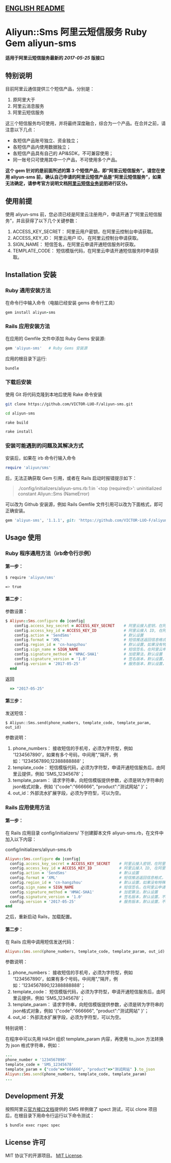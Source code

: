 ## [ENGLISH README](./README.md)

# Aliyun::Sms 阿里云短信服务 Ruby Gem aliyun-sms

**适用于阿里云短信服务最新的 *2017-05-25* 版接口**

## 特别说明

目前阿里云通信提供三个短信产品，分别是：

1. 原阿里大于
2. 阿里云消息服务
3. 阿里云短信服务

这三个短信服务均可使用，并将最终深度融合，综合为一个产品。在合并之前，请注意以下几点：

* 各短信产品账号独立、资金独立；
* 各短信产品内使用数据独立；
* 各短信产品具有自己的 API&SDK，不可兼容使用；
* 同一账号只可使用其中一个产品，不可使用多个产品。

**这个 gem 针对的是前面所述的第 3 个短信产品，即“阿里云短信服务”。请您在使用 aliyun-sms 前，确认自己申请的阿里云短信产品是“阿里云短信服务”，如果无法确定，请参考官方说明文档[阿里云短信业务说明](https://help.aliyun.com/document_detail/63097.html?spm=a2c4g.11186623.6.542.6fZlRU)进行区分。**

## 使用前提

使用 aliyun-sms 前，您必须已经是阿里云注册用户，申请开通了“阿里云短信服务”，并且获得了以下几个关键参数：

1. ACCESS\_KEY\_SECRET：   阿里云用户密钥，在阿里云控制台申请获取。
2. ACCESS\_KEY\_ID：       阿里云用户 ID， 在阿里云控制台申请获取。
3. SIGN\_NAME：            短信签名，在阿里云申请开通短信服务时获取。
4. TEMPLATE\_CODE：        短信模版代码，在阿里云申请开通短信服务时申请获取。

## Installation 安装

### Ruby 通用安装方法
在命令行中输入命令（电脑已经安装 gems 命令行工具）

```ruby
gem install aliyun-sms
```

### Rails 应用安装方法

在应用的 Gemfile 文件中添加 Ruby Gems 安装源:

```ruby
gem 'aliyun-sms'   # Ruby Gems 安装源
```

应用的根目录下运行:

```ruby
bundle
```

### 下载后安装

使用 Git 将代码克隆到本地后使用 Rake 命令安装

```bash
git clone https://github.com/VICTOR-LUO-F/aliyun-sms.git

cd aliyun-sms

rake build

rake install
```

### 安装可能遇到的问题及其解决方式  

安装后，如果在 irb 命令行输入命令

```ruby
require 'aliyun/sms'
```

后，无法正确获取 Gem 引用，或者在 Rails 启动时报错提示如下：

> ./config/initializers/aliyun-sms.rb:1:in `<top (required)>': uninitialized constant Aliyun::Sms (NameError)

可以改为 Github 安装源，例如 Rails Gemfile 文件引用可以改为下面格式，即可正确安装。

```ruby
gem 'aliyun-sms', '1.1.1', git: 'https://github.com/VICTOR-LUO-F/aliyun-sms.git'
```

## Usage 使用

### Ruby 程序通用方法（irb命令行示例）

#### 第一步：

```bash
$ require 'aliyun/sms'
```

```bash
=> true
```

#### 第二步：

参数设置：

```ruby
$ Aliyun::Sms.configure do |config|
    config.access_key_secret = ACCESS_KEY_SECRET    # 阿里云接入密钥，在阿里云控制台申请
    config.access_key_id = ACCESS_KEY_ID            # 阿里云接入 ID, 在阿里云控制台申请
    config.action = 'SendSms'                       # 默认设置
    config.format = 'XML'                           # 短信推送返回信息格式，可以填写 'JSON'或者'XML'
    config.region_id = 'cn-hangzhou'                # 默认设置，如果没有特殊需要，可以不改      
    config.sign_name = SIGN_NAME                    # 短信签名，在阿里云申请开通短信服务时申请获取
    config.signature_method = 'HMAC-SHA1'           # 加密算法，默认设置
    config.signature_version = '1.0'                # 签名版本，默认设置，不用修改
    config.version = '2017-05-25'                   # 服务版本，默认设置，不用修改
  end

```
返回

```ruby
  => "2017-05-25"
```

#### 第三步：

发送短信：

    $ Aliyun::Sms.send(phone_numbers, template_code, template_param, out_id)

参数说明：

1. phone_numbers： 接收短信的手机号，必须为字符型，例如 '1234567890'，如果有多个号码，中间用","隔开，例如：'1234567890,12388888888'；
2. template\_code： 短信模版代码，必须为字符型，申请开通短信服务后，由阿里云提供，例如 'SMS_12345678'；
3. template_param： 请求字符串，向短信模版提供参数，必须是转为字符串的json格式对象，例如 '{"code":"666666", "product":"测试网站" }'；
4. out_id：外部流水扩展字段，必须为字符型，可以为空。


### Rails 应用使用方法

#### 第一步：

在 Rails 应用目录 config/initializers/ 下创建脚本文件 aliyun-sms.rb，在文件中加入以下内容：

config/initializers/aliyun-sms.rb

```ruby
Aliyun::Sms.configure do |config|
  config.access_key_secret = ACCESS_KEY_SECRET    # 阿里云接入密钥，在阿里云控制台申请
  config.access_key_id = ACCESS_KEY_ID            # 阿里云接入 ID, 在阿里云控制台申请
  config.action = 'SendSms'                       # 默认设置
  config.format = 'XML'                           # 短信推送返回信息格式，可以填写 'JSON'或者'XML'
  config.region_id = 'cn-hangzhou'                # 默认设置，如果没有特殊需要，可以不改      
  config.sign_name = SIGN_NAME                    # 短信签名，在阿里云申请开通短信服务时申请获取
  config.signature_method = 'HMAC-SHA1'           # 加密算法，默认设置
  config.signature_version = '1.0'                # 签名版本，默认设置，不用修改
  config.version = '2017-05-25'                   # 服务版本，默认设置，不用修改
end
```
之后，重新启动 Rails，加载配置。

#### 第二步：

在 Rails 应用中调用短信发送代码：

```ruby
Aliyun::Sms.send(phone_numbers, template_code, template_param, out_id)
```    

参数说明：

1. phone_numbers： 接收短信的手机号，必须为字符型，例如 '1234567890'，如果有多个号码，中间用","隔开，例如：'1234567890,12388888888'；
2. template\_code： 短信模版代码，必须为字符型，申请开通短信服务后，由阿里云提供，例如 'SMS_12345678'；
3. template_param： 请求字符串，向短信模版提供参数，必须是转为字符串的json格式对象，例如 '{"code":"666666", "product":"测试网站" }'；
4. out_id：外部流水扩展字段，必须为字符型，可以为空。

特别说明：

在程序中可以先用 HASH 组织 template\_param 内容，再使用 to_json 方法转换为 json 格式字符串，例如：

```ruby
...
phone_number = '1234567890'
template_code = 'SMS_12345678'
template_param = {"code"=>"666666", "product"=>"测试网站" }.to_json
Aliyun::Sms.send(phone_numbers, template_code, template_param)
...
```    

## Development 开发

按照阿里云[官方接口文档](https://help.aliyun.com/document_detail/56189.html?spm=a2c4g.11186623.6.580.o8Fm0S)提供的 SMS 样例做了 spect 测试，可以 clone 项目后，在根目录下用命令行运行以下命令测试：

    $ bundle exec rspec spec


## License 许可

MIT 协议下的开源项目。 [MIT License](http://opensource.org/licenses/MIT).
